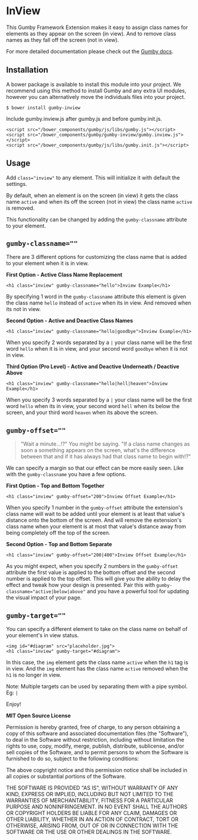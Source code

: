 InView
======

This Gumby Framework Extension makes it easy to assign class names for elements as they appear on the screen (in view). And to remove class names as they fall off the screen (not in view).

For more detailed documentation please check out the [Gumby docs](http://gumbyframework.com).

Installation
------------

A bower package is available to install this module into your project. We recommend using this method to install Gumby and any extra UI modules, however you can alternatively move the individuals files into your project.

	$ bower install gumby-inview

Include gumby.inview.js after gumby.js and before gumby.init.js. 

	<script src="/bower_components/gumby/js/libs/gumby.js"></script>
	<script src="/bower_components/gumby/gumby-inview/gumby.inview.js"></script>
	<script src="/bower_components/gumby/js/libs/gumby.init.js"></script>


Usage
-----
Add `class="inview"` to any element. This will initialize it with default the settings. 

By default, when an element is on the screen (in view) it gets the class name `active` and when its off the screen (not in view) the class name `active` is removed. 

This functionality can be changed by adding the `gumby-classname` attribute to your element.

`gumby-classname=""`
-----
There are 3 different options for customizing the class name that is added to your element when it is in view.

**First Option - Active Class Name Replacement**

	<h1 class="inview" gumby-classname="hello">Inview Example</h1>

By specifying 1 word in the `gumby-classname` attribute this element is given the class name `hello` instead of `active` when its in view. And removed when its not in view.

**Second Option - Active and Deactive Class Names**

	<h1 class="inview" gumby-classname="hello|goodbye">Inview Example</h1>

When you specify 2 words separated by a `|` your class name will be the first word `hello` when it is in view, and your second word `goodbye` when it is not in view. 

**Third Option  (Pro Level) - Active and Deactive Underneath / Deactive Above**

	<h1 class="inview" gumby-classname="hello|hell|heaven">Inview Example</h1>

When you specify 3 words separated by a `|` your class name will be the first word `hello` when its in view, your second word `hell` when its below the screen, and your third word `heaven` when its above the screen.


`gumby-offset=""`
-----

> "Wait a minute...!?" You might be saying. "If a class name changes as soon a something appears on the screen, what's the difference between that and if it has always had that class name to begin with!?"

We can specify a margin so that our effect can be more easily seen. Like with the `gumby-classname` you have a few options.

**First Option - Top and Bottom Together**

	<h1 class="inview" gumby-offset="200">Inview Offset Example</h1>

When you specify 1 number in the `gumby-offset` attribute the extension's class name will wait to be added until your element is at least that value's distance onto the bottom of the screen. And will remove the extension's class name when your element is at most that value's distance away from being completely off the top of the screen.

**Second Option - Top and Bottom Separate**

	<h1 class="inview" gumby-offset="200|400">Inview Offset Example</h1>

As you might expect, when you specify 2 numbers in the `gumby-offset` attribute the first value is applied to the bottom offset and the second number is applied to the top offset. This will give you the ability to delay the effect and tweak how your design is presented. Pair this with `gumby-classname="active|below|above"` and you have a powerful tool for updating the visual impact of your page.

`gumby-target=""`
-----

You can specify a different element to take on the class name on behalf of your element's in view status.
	
	<img id="#diagram" src="placeholder.jpg">
	<h1 class="inview" gumby-target="#diagram">

In this case, the `img` element gets the class name `active` when the `h1` tag is in view. And the `img` element has the class name `active` removed when the `h1` is no longer in view. 

Note: Multiple targets can be used by separating them with a pipe symbol. Eg: `|`

Enjoy!


**MIT Open Source License**

Permission is hereby granted, free of charge, to any person obtaining a copy of this software and associated
documentation files (the "Software"), to deal in the Software without restriction, including without limitation the
rights to use, copy, modify, merge, publish, distribute, sublicense, and/or sell copies of the Software, and to permit
persons to whom the Software is furnished to do so, subject to the following conditions:

The above copyright notice and this permission notice shall be included in all copies or substantial portions of the
Software.

THE SOFTWARE IS PROVIDED "AS IS", WITHOUT WARRANTY OF ANY KIND, EXPRESS OR IMPLIED, INCLUDING BUT NOT LIMITED TO THE
WARRANTIES OF MERCHANTABILITY, FITNESS FOR A PARTICULAR PURPOSE AND NONINFRINGEMENT. IN NO EVENT SHALL THE AUTHORS OR
COPYRIGHT HOLDERS BE LIABLE FOR ANY CLAIM, DAMAGES OR OTHER LIABILITY, WHETHER IN AN ACTION OF CONTRACT, TORT OR
OTHERWISE, ARISING FROM, OUT OF OR IN CONNECTION WITH THE SOFTWARE OR THE USE OR OTHER DEALINGS IN THE SOFTWARE.

	
	
